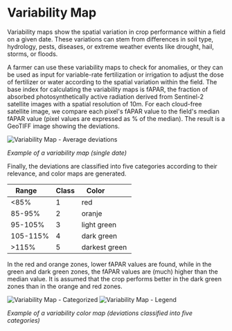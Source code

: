 # Variability Map
Variability maps show the spatial variation in crop performance within a field on a given date. These variations can stem from differences in soil type, hydrology, pests, diseases, or extreme weather events like drought, hail, storms, or floods.

A farmer can use these variability maps to check for anomalies, or they can be used as input for variable-rate fertilization or irrigation to adjust the dose of fertilizer or water according to the spatial variation within the field.
The base index for calculating the variability maps is fAPAR, the fraction of absorbed photosynthetically active radiation derived from Sentinel-2 satellite images with a spatial resolution of 10m. For each cloud-free satellite image, we compare each pixel's fAPAR value to the field's median fAPAR value (pixel values are expressed as % of the median). The result is a GeoTIFF image showing the deviations.

![Variability Map - Average deviations](https://artifactory.vgt.vito.be:443/auxdata-public/Nextland/services/descriptions/yieldpotentialmap/yieldmap_raw.png)

*Example of a variability map (single date)*

Finally, the deviations are classified into five categories according to their relevance, and color maps are generated.

| Range    | Class | Color           |
|----------|-------|-----------------|
| <85%     | 1     | red             |
| 85-95%   | 2     | oranje          |
| 95-105%  | 3     | light green     |
| 105-115% | 4     | dark green      |
| >115%   | 5     | darkest green |

In the red and orange zones, lower fAPAR values are found, while in the green and dark green zones, the fAPAR values are (much) higher than the median value. It is assumed that the crop performs better in the dark green zones than in the orange and red zones.


![Variability Map - Categorized](https://artifactory.vgt.vito.be:443/auxdata-public/Nextland/services/descriptions/yieldpotentialmap/yieldmap_categories.png)
![Variability Map - Legend](https://artifactory.vgt.vito.be:443/auxdata-public/Nextland/services/descriptions/yieldpotentialmap/yieldmap_legend.png)

*Example of a variability color map (deviations classified into five categories)*
